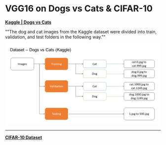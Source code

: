 # VGG16 on Dogs vs Cats & CIFAR-10

__[Kaggle | Dogs vs Cats](https://www.kaggle.com/c/dogs-vs-cats)__

""The dog and cat images from the Kaggle dataset were divided into train, validation, and test folders in the following way.""

![Dataset:](https://github.com/MahekMerchant2020/VGG16-on-Dogs-vs-Cats-CIFAR-10/blob/main/Dataset%20Structure.png)
***
__[CIFAR-10 Dataset](https://www.cs.toronto.edu/~kriz/cifar.html)__
